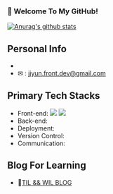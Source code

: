 ### 🙏 Welcome To My GitHub!

[![Anurag's github stats](https://github-readme-stats.vercel.app/api?username=Jeongyun-Jang)](https://github.com/anuraghazra/github-readme-stats)

## Personal Info
- 
- ✉ : jjyun.front.dev@gmail.com

## Primary Tech Stacks
- Front-end: <img src="https://img.shields.io/badge/-ReactJs-61DAFB?logo=react&logoColor=white&style=flat" /> <img src="https://img.shields.io/badge/-Javascript-F7DF1E?logo=react&logoColor=white&style=flat" />
- Back-end:
- Deployment:
- Version Control: 
- Communication: 

## Blog For Learning
- 📝[TIL && WIL BLOG](https://velog.io/@jeongyunjang)<br/>

